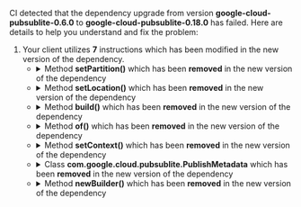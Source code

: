 CI detected that the dependency upgrade from version **google-cloud-pubsublite-0.6.0** to **google-cloud-pubsublite-0.18.0** has failed. Here are details to help you understand and fix the problem:
1. Your client utilizes **7** instructions which has been modified in the new version of the dependency.
   * <details>
        <summary>Method <b>setPartition()</b> which has been <b>removed</b> in the new version of the dependency</summary>
            
        * <details>
          <summary>The failure is identified from the logs generated in the build process. </summary>
          

          </details>
            
        To resolve this issue, there are alternative options available in the new version of the dependency that can replace the incompatible method currently used in the client. You can consider substituting the existing method with one of the following options provided by the new version of the dependency
        ``` java
        CommitterSettings$Builder setPartition(Partition);
        ```
     </details>
   * <details>
        <summary>Method <b>setLocation()</b> which has been <b>removed</b> in the new version of the dependency</summary>
            
        * <details>
          <summary>The failure is identified from the logs generated in the build process. </summary>
          

          </details>
            
        To resolve this issue, there are alternative options available in the new version of the dependency that can replace the incompatible method currently used in the client. You can consider substituting the existing method with one of the following options provided by the new version of the dependency
        ``` java
        ReservationPath$Builder setLocation(CloudRegion);
        ```
     </details>
   * <details>
        <summary>Method <b>build()</b> which has been <b>removed</b> in the new version of the dependency</summary>
            
        * <details>
          <summary>The failure is identified from the logs generated in the build process. </summary>
          

          </details>
            
        To address this incompatibility, there are 2 alternative options available in the new version of the dependency that can replace the incompatible method currently used in the client. You can consider substituting the existing method with one of the following options provided by the new version of the dependency:
        ``` java
        SubscriberSettings build();
        ```
        ``` java
        AssignerSettings build();
        ```
     </details>
   * <details>
        <summary>Method <b>of()</b> which has been <b>removed</b> in the new version of the dependency</summary>
            
        * <details>
          <summary>The failure is identified from the logs generated in the build process. </summary>
          

          </details>
            
        To resolve this issue, there are alternative options available in the new version of the dependency that can replace the incompatible method currently used in the client. You can consider substituting the existing method with one of the following options provided by the new version of the dependency
        ``` java
        CloudRegionOrZone of(CloudRegion);
        ```
     </details>
   * <details>
        <summary>Method <b>setContext()</b> which has been <b>removed</b> in the new version of the dependency</summary>
            
        * <details>
          <summary>The failure is identified from the logs generated in the build process. </summary>
          
            *   >[[ERROR] /java-pubsub-group-kafka-connector/src/main/java/com/google/pubsublite/kafka/sink/PublisherFactoryImpl.java:[53,17] cannot find symbol](https://github.com/chains-project/breaking-good/actions/runs/8110103454/job/22166641300#step:4:1114)
            *   An error was detected in line 53 which is making use of an outdated API.
             ``` java
             53   setContext();
            ```

          </details>
            
     </details>
   * <details>
        <summary>Class <b>com.google.cloud.pubsublite.PublishMetadata</b> which has been <b>removed</b> in the new version of the dependency</summary>
            
        * <details>
          <summary>The failure is identified from the logs generated in the build process. </summary>
          
            *   >[[ERROR] /java-pubsub-group-kafka-connector/src/main/java/com/google/pubsublite/kafka/sink/PublisherFactoryImpl.java:[36,20] cannot find symbol](https://github.com/chains-project/breaking-good/actions/runs/8110103454/job/22166641300#step:4:1102)
            *   An error was detected in line 36 which is making use of an outdated API.
             ``` java
             36   com.google.cloud.pubsublite.PublishMetadata;
            ```

          </details>
            
     </details>
   * <details>
        <summary>Method <b>newBuilder()</b> which has been <b>removed</b> in the new version of the dependency</summary>
            
        * <details>
          <summary>The failure is identified from the logs generated in the build process. </summary>
          

          </details>
            
        To resolve this issue, there are alternative options available in the new version of the dependency that can replace the incompatible method currently used in the client. You can consider substituting the existing method with one of the following options provided by the new version of the dependency
        ``` java
        AssignerSettings$Builder newBuilder();
        ```
     </details>



